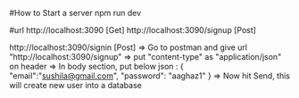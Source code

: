 #How to Start a server
npm run dev

#url
http://localhost:3090            [Get]
http://localhost:3090/signup    [Post]


http://localhost:3090/signin    [Post]
=> Go to postman and give url "http://localhost:3090/signup"
=> put "content-type"  as "application/json" on header
=> In body section, put below json :
    {
      "email":"sushila@gmail.com",
      "password": "aaghaz1"
    }
=> Now hit Send, this will create new user into a database
